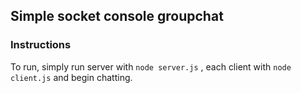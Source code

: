 ## Simple socket console groupchat

### Instructions

To run, simply run server with `node server.js` , each client with `node client.js` and begin chatting.
